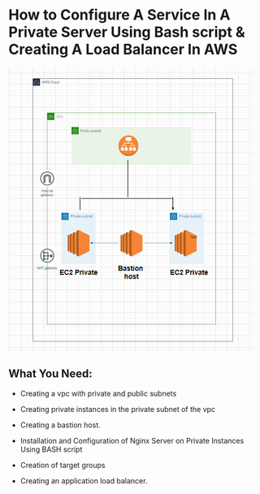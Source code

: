 # How to Configure A Service In A Private Server Using Bash script & Creating A Load Balancer In AWS

![ architecture diagram of private servers on a application load balancer](/Holliday%20Challenge/Screenshot%20(54).png "AWS Architecture")

## What You Need:

* Creating a vpc with private and public subnets

* Creating private instances in the private subnet of the vpc

* Creating a bastion host.

* Installation and Configuration of Nginx Server on Private Instances Using BASH script

* Creation of target groups

* Creating an application load balancer.
